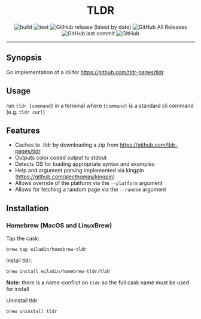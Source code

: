 <div align="center">
  
  <h1 align="center">TLDR</h1>

  ![build](https://github.com/eiladin/tldr/workflows/build/badge.svg)
  ![test](https://github.com/eiladin/tldr/workflows/test/badge.svg)
  ![GitHub release (latest by date)](https://img.shields.io/github/v/release/eiladin/tldr)
  ![GitHub All Releases](https://img.shields.io/github/downloads/eiladin/tldr/total?color=orange&style=flat)
  ![GitHub last commit](https://img.shields.io/github/last-commit/eiladin/tldr?color=%23ff69b4)
  ![GitHub](https://img.shields.io/github/license/eiladin/tldr?color=blue)
</div>

---

## Synopsis

Go implementation of a cli for https://github.com/tldr-pages/tldr


## Usage
run `tldr {command}` in a terminal where `{command}` is a standard cli command (e.g. `tldr curl`)

## Features
* Caches to .tldr by downloading a zip from https://github.com/tldr-pages/tldr
* Outputs color coded output to stdout
* Detects OS for loading appropriate syntax and examples
* Help and argument parsing implemented via kingpin (https://github.com/alecthomas/kingpin)
* Allows override of the platform via the `--platform` argument
* Allows for fetching a random page via the `--random` argument

## Installation
### Homebrew (MacOS and LinuxBrew)

Tap the cask:

`brew tap eiladin/homebrew-tldr`

Install tldr:

`brew install eiladin/homebrew-tldr/tldr` 

**Note:** there is a name-conflict on `tldr` so the full cask name must be used for install

Uninstall tldr:

`brew uninstall tldr`